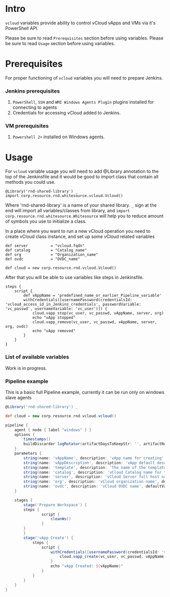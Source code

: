 # Intro
`vcloud` variables provide ability to control vCloud vApps and VMs via it's PowerShell API.

Please be sure to read `Prerequisites` section before using variables.
Please be sure to read `Usage` section before using variables.

# Prerequisites

For proper functioning of `vcloud` variables you will need to prepare Jenkins.

### Jenkins prerequisites

1. `PowerShell`, `SSH` and `WMI Windows Agents Plugin` plugins installed for connecting to agents
2. Credentials for accessing vCloud added to Jenkins.

### VM prerequisites

1. `Powershell 2+` installed on Windows agents.

# Usage

For `vcloud` variable usage you will need to add @Library annotation to the top of the Jenkinsfile and it would be good to import class that contain all methods you could use.

```
@Library('rnd-shared-library') _
import corp.resource.rnd.whitesource.vcloud.Vcloud()
```

Where 'rnd-shared-library' is a name of your shared library. `_` sign at the end will import all variables/classes from library, and `import corp.resource.rnd.whitesource.Whitesource` will help you to reduce amount of symbols you use to initialize a class.

In a place where you want to run a new vCloud operation you need to create vCloud class instance, and set up some vCloud related variables

```
def server          = "vcloud.fqdn"
def catalog         = "Catalog_name"
def org             = "Organization_name"
def ovdc            = "OVDC_name"

def cloud = new corp.resource.rnd.vcloud.Vcloud()

```

After that you will be able to use variables like steps in Jenkinsfile.

```
steps {
    script {
        def vAppName = 'predefined_name_or_earlier_Pipeline_variable'
        withCredentials([usernamePassword(credentialsId: 'vcloud_access_id_in_Jenkins_credentials', passwordVariable: 'vc_passwd', usernameVariable: 'vc_user')]) {
   	        cloud.vapp_stop(vc_user, vc_passwd, vAppName, server, org)
            echo "vApp stopped"
            cloud.vapp_remove(vc_user, vc_passwd, vAppName, server, org, ovdc)
       	    echo "vApp removed"
        }
    }
}
```

### List of available variables

Work is in progress.

### Pipeline example

This is a basic full Pipeline example, currently it can be run only on windows slave agents

```groovy
@Library('rnd-shared-library') _

def cloud = new corp.resource.rnd.vcloud.vcloud()

pipeline {
    agent { node { label "windows" } }
    options {
        timestamps()
    	buildDiscarder logRotator(artifactDaysToKeepStr: '', artifactNumToKeepStr: '', daysToKeepStr: '', numToKeepStr: '5')
    }
    parameters {
        string(name: 'vAppName', description: 'vApp name for creating', defaultValue: "" )
        string(name: 'vAppDescription', description: 'vApp default description, a reference to Jira or confluence page for vApp identification', defaultValue: "Default vApp description. Fill it, please for vApp identification" )
        string(name: 'template', description: 'The name of the template for cloning to the new vApp', defaultValue: "CI-Ansible-os-only" )
        string(name: 'catalog', description: 'vCloud Catalog name for template selection', defaultValue: "RND-Catalog-Name" )
        string(name: 'server', description: 'vCloud Server full host name', defaultValue: "vcloud.fqdn" )
        string(name: 'org', description: 'vCloud organization name', defaultValue: "RND" )
        string(name: 'ovdc', description: 'vCloud OVDC name', defaultValue: "OVDC-RND-01" )
    }

    stages {
    	stage('Prepare Workspace') {
	    steps {
                script {
                    cleanWs()
                }
	    }
        }
    	stage('vApp Create') {
            steps {
                script {
    	            withCredentials([usernamePassword(credentialsId: 'vcloud-username', passwordVariable: 'vcloud-passwd', usernameVariable: 'vcloud-user')]) {
            	    	cloud.vapp_create(vc_user, vc_passwd, vAppName, vAppDescription, server, org, ovdc, template, catalog)
                    }
		            echo "vApp Created: ${vAppName}"
                }
            }
	    }
    }
}
```
